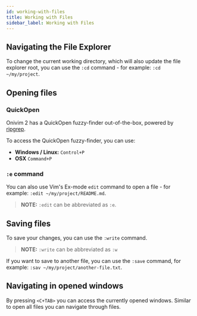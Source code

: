 ```yaml
---
id: working-with-files
title: Working with Files
sidebar_label: Working with Files
---
```


## Navigating the File Explorer

To change the current working directory, which will also update the file explorer root, you can use the `:cd` command - for example: `:cd ~/my/project`.

## Opening files

### QuickOpen

Onivim 2 has a QuickOpen fuzzy-finder out-of-the-box, powered by [ripgrep](https://github.com/burntsushi/ripgrep).

To access the QuickOpen fuzzy-finder, you can use:
- __Windows / Linux:__ `Control+P`
- __OSX__ `Command+P`

### `:e` command

You can also use Vim's Ex-mode `edit` command to open a file - for example: `:edit ~/my/project/README.md`.

> __NOTE:__ `:edit` can be abbreviated as `:e`.

## Saving files

To save your changes, you can use the `:write` command.

> __NOTE:__ `:write` can be abbreviated as `:w`

If you want to save to another file, you can use the `:save` command, for example: `:sav ~/my/project/another-file.txt`.

## Navigating in opened windows

By pressing `<C+TAB>` you can access the currently opened windows. Similar to open all files you can navigate through files.
